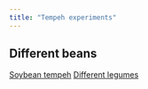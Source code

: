 ```yaml
---
title: "Tempeh experiments"
---
```


## Different beans

[Soybean tempeh](projects/fermentation/Soybean%20tempeh.md)
[Different legumes](projects/fermentation/Different%20legumes.md)

